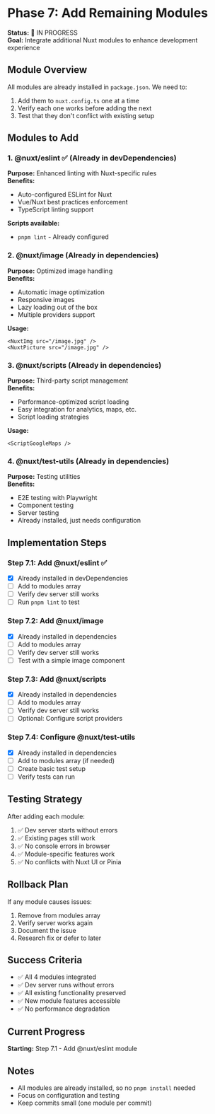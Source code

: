 # Phase 7: Add Remaining Modules

**Status:** 🚀 IN PROGRESS  
**Goal:** Integrate additional Nuxt modules to enhance development experience

## Module Overview

All modules are already installed in `package.json`. We need to:

1. Add them to `nuxt.config.ts` one at a time
2. Verify each one works before adding the next
3. Test that they don't conflict with existing setup

## Modules to Add

### 1. @nuxt/eslint ✅ (Already in devDependencies)

**Purpose:** Enhanced linting with Nuxt-specific rules  
**Benefits:**

- Auto-configured ESLint for Nuxt
- Vue/Nuxt best practices enforcement
- TypeScript linting support

**Scripts available:**

- `pnpm lint` - Already configured

### 2. @nuxt/image (Already in dependencies)

**Purpose:** Optimized image handling  
**Benefits:**

- Automatic image optimization
- Responsive images
- Lazy loading out of the box
- Multiple providers support

**Usage:**

```vue
<NuxtImg src="/image.jpg" />
<NuxtPicture src="/image.jpg" />
```

### 3. @nuxt/scripts (Already in dependencies)

**Purpose:** Third-party script management  
**Benefits:**

- Performance-optimized script loading
- Easy integration for analytics, maps, etc.
- Script loading strategies

**Usage:**

```vue
<ScriptGoogleMaps />
```

### 4. @nuxt/test-utils (Already in dependencies)

**Purpose:** Testing utilities  
**Benefits:**

- E2E testing with Playwright
- Component testing
- Server testing
- Already installed, just needs configuration

## Implementation Steps

### Step 7.1: Add @nuxt/eslint ✅

- [x] Already installed in devDependencies
- [ ] Add to modules array
- [ ] Verify dev server still works
- [ ] Run `pnpm lint` to test

### Step 7.2: Add @nuxt/image

- [x] Already installed in dependencies
- [ ] Add to modules array
- [ ] Verify dev server still works
- [ ] Test with a simple image component

### Step 7.3: Add @nuxt/scripts

- [x] Already installed in dependencies
- [ ] Add to modules array
- [ ] Verify dev server still works
- [ ] Optional: Configure script providers

### Step 7.4: Configure @nuxt/test-utils

- [x] Already installed in dependencies
- [ ] Add to modules array (if needed)
- [ ] Create basic test setup
- [ ] Verify tests can run

## Testing Strategy

After adding each module:

1. ✅ Dev server starts without errors
2. ✅ Existing pages still work
3. ✅ No console errors in browser
4. ✅ Module-specific features work
5. ✅ No conflicts with Nuxt UI or Pinia

## Rollback Plan

If any module causes issues:

1. Remove from modules array
2. Verify server works again
3. Document the issue
4. Research fix or defer to later

## Success Criteria

- ✅ All 4 modules integrated
- ✅ Dev server runs without errors
- ✅ All existing functionality preserved
- ✅ New module features accessible
- ✅ No performance degradation

## Current Progress

**Starting:** Step 7.1 - Add @nuxt/eslint module

## Notes

- All modules are already installed, so no `pnpm install` needed
- Focus on configuration and testing
- Keep commits small (one module per commit)
